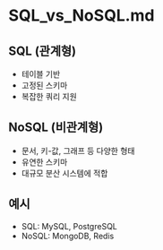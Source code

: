 # SQL_vs_NoSQL.md

## SQL (관계형)
- 테이블 기반
- 고정된 스키마
- 복잡한 쿼리 지원

## NoSQL (비관계형)
- 문서, 키-값, 그래프 등 다양한 형태
- 유연한 스키마
- 대규모 분산 시스템에 적합

## 예시
- SQL: MySQL, PostgreSQL
- NoSQL: MongoDB, Redis